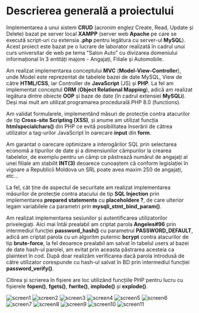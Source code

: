 # Descrierea generală a proiectului
Implementarea a unui sistem **CRUD** (acronim englez Create, Read, Update și Delete) bazat pe server local **XAMPP** (server web **Apache** pe care se execută script-uri cu extensia **.php** pentru legătura cu server-ul **MySQL**). Acest proiect este bazat pe o lucrare de laborator realizată în cadrul unui curs universitar de web pe tema "Salon Auto" cu divizarea domeniului informațional în 3 entități majore - Angajați, Filiale și Automobile.

Am realizat implementarea conceptului **MVC** (**Model-View-Controller**), unde Model este reprezentat de tabelele bazei de date MySQL, View de către **HTML/CSS**, iar Controller de **JavaScript** (JS) și **PHP**. La fel am implementat conceptul **ORM** (**Object Relational Mapping**), adică am realizat legătura dintre obiecte **OOP** și baze de date (în cadrul extensiei **MySQLi**). Deși mai mult am utilizat programarea procedurală PHP 8.0 (functions).

Am validat formularele, implementând măsuri de protecție contra atacurilor de tip **Cross-site Scripting (XSS)**, și anume am utilizat funcția **htmlspecialchars()** din PHP ce evită posibilitatea înserării de cătrea utilizator a tag-urilor JavaScript **<script></script>** în oarecare **input** din **form**.

Am garantat o oarecare optimizare a interogărilor SQL prin selectarea economă a tipurilor de date și a dimensiunilor câmpurilor la crearea tabelelor, de exemplu pentru un câmp ce păstrează numărul de angajați al unei filiale am stabilit **INT(3)** deoarece cunoaștem că conform legislației în vigoare a Republicii Moldova un SRL poate avea maxim 250 de angajați, etc...

La fel, cât ține de aspectul de securitate am realizat implementarea măsurilor de protecție contra atacului de tip **SQL Injection** prin implementarea **prepared statements** cu **placeholdere ?**, de care ulterior legam variabilele ca parametri prin **mysqli_stmt_bind_param()**.

Am realizat implementarea sesiunilor și autentificarea utilizatorilor privelegiați. Aici mai întâi prealabil am criptat parola **Angeles#96** prin intermediul funcției **password_hash()** cu parametrul **PASSWORD_DEFAULT**, adică am criptat parola cu un algoritm puternic **bcrypt** contra atacurilor de tip **brute-force**, la fel deoarece prealabil am salvat în tabelul users al bazei de date hash-ul parolei, am evitat prin aceasta păstrarea acesteia ca plaintext în cod. După doar realizăm verificarea dacă parola introdusă de către utilizator corespunde cu hash-ul salvat în BD prin intermediul funcției **password_verify()**.

Citirea și scrierea în fișiere are loc utilizând funcțiile PHP pentru lucru cu fișierele **fopen()**, **fgets()**, **fwrite()**, **implode()** și **explode()**.

![screen1](screenshots/Screenshot_1.jpg)
![screen2](screenshots/Screenshot_2.jpg)
![screen3](screenshots/Screenshot_3.jpg)
![screen4](screenshots/Screenshot_4.jpg)
![screen5](screenshots/Screenshot_5.jpg)
![screen6](screenshots/Screenshot_6.jpg)
![screen7](screenshots/Screenshot_7.jpg)
![screen8](screenshots/Screenshot_8.jpg)
![screen9](screenshots/Screenshot_9.jpg)
![screen10](screenshots/Screenshot_10.jpg)
![screen11](screenshots/Screenshot_11.jpg)
